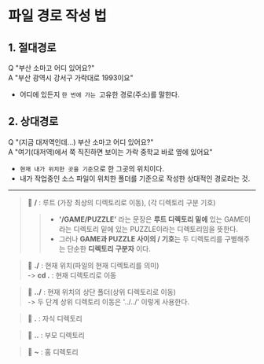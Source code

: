 # **파일 경로 작성 법**

## **1. 절대경로**

Q "부산 소마고 어디 있어요?"   
A "부산 광역시 강서구 가락대로 1993이요"

+ 어디에 있든지 `한 번에 가는 `고유한 경로(주소)를 말한다.

## **2. 상대경로**

Q "(지금 대저역인데...) 부산 소마고 어디 있어요?"   
A "여기(대저역)에서 쭉 직진하면 보이는 가락 중학교 바로 옆에 있어요"

- `현재 내가 위치한 곳을 기준`으로 한 그곳의 위치이다.   
- 내가 작업중인 소스 파일이 위치한 폴더를 기준으로 작성한 상대적인 경로라는 것.   

* * *   

> 📌 **/** : 루트 (가장 최상의 디렉토리로 이동), (각 디렉토리 구분 기호)   
>> - **'/GAME/PUZZLE'** 라는 문장은 **루트 디렉토리 밑에** 있는 GAME이라는 디렉토리 밑에 있는 PUZZLE이라는 디렉토리임을 뜻한다.   
>> - 그러나 **GAME과 PUZZLE 사이의 / 기호**는 두 디렉토리를 구별해주는 단순한 **디렉토리 구분자** 이다.

> 📌 **./** :  현재 위치(파일의 현재 디렉토리를 의미)   
-> **cd .** : 현재 디렉토리로 이동

> 📌 **../** : 현재 위치의 상단 폴더(상위 디렉토리로 이동)   
-> 두 단계 상위 디렉토리 이동은 '../../' 이렇게 사용한다.

> 📌 **.** : 자식 디렉토리

> 📌 **..** : 부모 디렉토리

> 📌 **~** : 홈 디렉토리


 